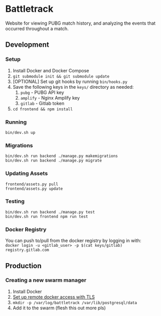 # Battletrack
Website for viewing PUBG match history, and analyzing the events that occurred throughout a match.

## Development
### Setup
1. Install Docker and Docker Compose
1. `git submodule init && git submodule update`
1. [OPTIONAL] Set up git hooks by running `bin/hooks.py`
1. Save the following keys in the `keys/` directory as needed:
    1. `pubg` - PUBG API key
    1. `amplify` - Nginx Amplify key
    1. `gitlab` - Gitlab token
1. `cd frontend && npm install`

### Running
```
bin/dev.sh up
```

### Migrations
```
bin/dev.sh run backend ./manage.py makemigrations
bin/dev.sh run backend ./manage.py migrate
```

### Updating Assets
```
frontend/assets.py pull
frontend/assets.py update
```

### Testing
```
bin/dev.sh run backend ./manage.py test
bin/dev.sh run frontend npm run test
```

### Docker Registry
You can push to/pull from the docker registry by logging in with:  
`docker login -u <gitlab_user> -p $(cat keys/gitlab) registry.gitlab.com`

## Production
### Creating a new swarm manager
1. Install Docker
1. [Set up remote docker access with TLS](https://github.com/IcaliaLabs/guides/wiki/Deploy-and-Secure-a-Remote-Docker-Engine)
1. `mkdir -p /var/log/battletrack /var/lib/postgresql/data`
1. Add it to the swarm (flesh this out more pls)
